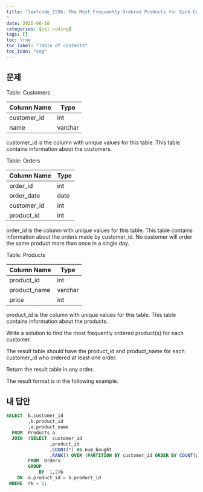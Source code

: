 ```yaml
---
title: "leetcode_1596: The Most Frequently Ordered Products for Each Customer
"
date: 2025-06-10
categories: [sql_coding]
tags: []
toc: true
toc_label: "Table of contents"
toc_icon: "cog"
---
```


## 문제

Table: Customers

| Column Name   | Type    |
|---------------|---------|
| customer_id   | int     |
| name          | varchar |

customer_id is the column with unique values for this table.
This table contains information about the customers.

Table: Orders

| Column Name   | Type    |
|---------------|---------|
| order_id      | int     |
| order_date    | date    |
| customer_id   | int     |
| product_id    | int     |

order_id is the column with unique values for this table.
This table contains information about the orders made by customer_id.
No customer will order the same product more than once in a single day.

Table: Products

| Column Name   | Type    |
|---------------|---------|
| product_id    | int     |
| product_name  | varchar |
| price         | int     |

product_id is the column with unique values for this table.
This table contains information about the products.
 
Write a solution to find the most frequently ordered product(s) for each customer.

The result table should have the product_id and product_name for each customer_id who ordered at least one order.

Return the result table in any order.

The result format is in the following example.

## 내 답안 

~~~sql
SELECT  b.customer_id
        ,b.product_id
        ,a.product_name
  FROM  Products a
  JOIN  (SELECT  customer_id
                ,product_id
                ,COUNT(*) AS num_bought
                ,RANK() OVER (PARTITION BY customer_id ORDER BY COUNT(product_id) DESC) as rk
        FROM  Orders
        GROUP
            BY  1,2)b
    ON  a.product_id = b.product_id
 WHERE  rk = 1;
~~~

